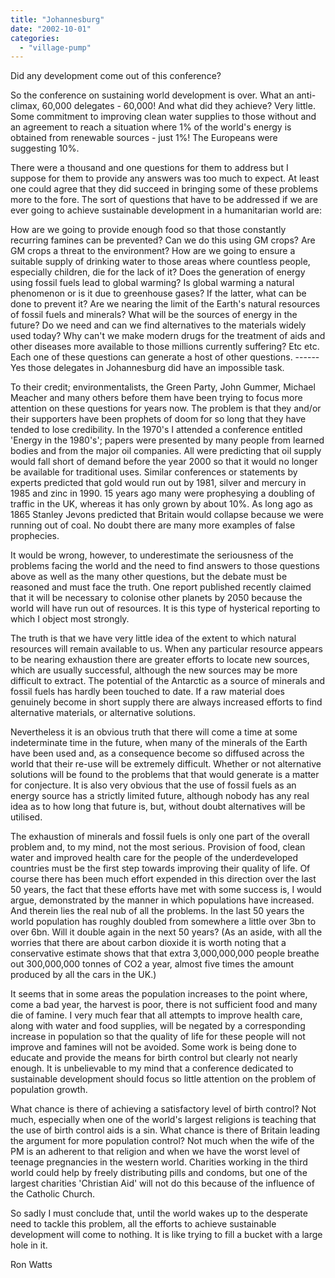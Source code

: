 ```yaml
---
title: "Johannesburg"
date: "2002-10-01"
categories: 
  - "village-pump"
---
```


Did any development come out of this conference?

So the conference on sustaining world development is over. What an anti-climax, 60,000 delegates - 60,000! And what did they achieve? Very little. Some commitment to improving clean water supplies to those without and an agreement to reach a situation where 1% of the world's energy is obtained from renewable sources - just 1%! The Europeans were suggesting 10%.

There were a thousand and one questions for them to address but I suppose for them to provide any answers was too much to expect. At least one could agree that they did succeed in bringing some of these problems more to the fore. The sort of questions that have to be addressed if we are ever going to achieve sustainable development in a humanitarian world are:

How are we going to provide enough food so that those constantly recurring famines can be prevented? Can we do this using GM crops? Are GM crops a threat to the environment? How are we going to ensure a suitable supply of drinking water to those areas where countless people, especially children, die for the lack of it? Does the generation of energy using fossil fuels lead to global warming? Is global warming a natural phenomenon or is it due to greenhouse gases? If the latter, what can be done to prevent it? Are we nearing the limit of the Earth's natural resources of fossil fuels and minerals? What will be the sources of energy in the future? Do we need and can we find alternatives to the materials widely used today? Why can't we make modern drugs for the treatment of aids and other diseases more available to those millions currently suffering? Etc etc. Each one of these questions can generate a host of other questions. ------ Yes those delegates in Johannesburg did have an impossible task.

To their credit; environmentalists, the Green Party, John Gummer, Michael Meacher and many others before them have been trying to focus more attention on these questions for years now. The problem is that they and/or their supporters have been prophets of doom for so long that they have tended to lose credibility. In the 1970's I attended a conference entitled 'Energy in the 1980's'; papers were presented by many people from learned bodies and from the major oil companies. All were predicting that oil supply would fall short of demand before the year 2000 so that it would no longer be available for traditional uses. Similar conferences or statements by experts predicted that gold would run out by 1981, silver and mercury in 1985 and zinc in 1990. 15 years ago many were prophesying a doubling of traffic in the UK, whereas it has only grown by about 10%. As long ago as 1865 Stanley Jevons predicted that Britain would collapse because we were running out of coal. No doubt there are many more examples of false prophecies.

It would be wrong, however, to underestimate the seriousness of the problems facing the world and the need to find answers to those questions above as well as the many other questions, but the debate must be reasoned and must face the truth. One report published recently claimed that it will be necessary to colonise other planets by 2050 because the world will have run out of resources. It is this type of hysterical reporting to which I object most strongly.

The truth is that we have very little idea of the extent to which natural resources will remain available to us. When any particular resource appears to be nearing exhaustion there are greater efforts to locate new sources, which are usually successful, although the new sources may be more difficult to extract. The potential of the Antarctic as a source of minerals and fossil fuels has hardly been touched to date. If a raw material does genuinely become in short supply there are always increased efforts to find alternative materials, or alternative solutions.

Nevertheless it is an obvious truth that there will come a time at some indeterminate time in the future, when many of the minerals of the Earth have been used and, as a consequence become so diffused across the world that their re-use will be extremely difficult. Whether or not alternative solutions will be found to the problems that that would generate is a matter for conjecture. It is also very obvious that the use of fossil fuels as an energy source has a strictly limited future, although nobody has any real idea as to how long that future is, but, without doubt alternatives will be utilised.

The exhaustion of minerals and fossil fuels is only one part of the overall problem and, to my mind, not the most serious. Provision of food, clean water and improved health care for the people of the underdeveloped countries must be the first step towards improving their quality of life. Of course there has been much effort expended in this direction over the last 50 years, the fact that these efforts have met with some success is, I would argue, demonstrated by the manner in which populations have increased. And therein lies the real nub of all the problems. In the last 50 years the world population has roughly doubled from somewhere a little over 3bn to over 6bn. Will it double again in the next 50 years? (As an aside, with all the worries that there are about carbon dioxide it is worth noting that a conservative estimate shows that that extra 3,000,000,000 people breathe out 300,000,000 tonnes of CO2 a year, almost five times the amount produced by all the cars in the UK.)

It seems that in some areas the population increases to the point where, come a bad year, the harvest is poor, there is not sufficient food and many die of famine. I very much fear that all attempts to improve health care, along with water and food supplies, will be negated by a corresponding increase in population so that the quality of life for these people will not improve and famines will not be avoided. Some work is being done to educate and provide the means for birth control but clearly not nearly enough. It is unbelievable to my mind that a conference dedicated to sustainable development should focus so little attention on the problem of population growth.

What chance is there of achieving a satisfactory level of birth control? Not much, especially when one of the world's largest religions is teaching that the use of birth control aids is a sin. What chance is there of Britain leading the argument for more population control? Not much when the wife of the PM is an adherent to that religion and when we have the worst level of teenage pregnancies in the western world. Charities working in the third world could help by freely distributing pills and condoms, but one of the largest charities 'Christian Aid' will not do this because of the influence of the Catholic Church.

So sadly I must conclude that, until the world wakes up to the desperate need to tackle this problem, all the efforts to achieve sustainable development will come to nothing. It is like trying to fill a bucket with a large hole in it.

Ron Watts
